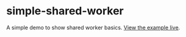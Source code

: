 # simple-shared-worker
A simple demo to show shared worker basics. [View the example live](http://vivekjishtu.github.io/simple-shared-worker/).
